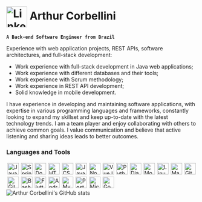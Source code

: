 # <a href="https://www.linkedin.com/in/arthurcorbellini/" target="blank"><img align="center" alt="Linkedin" width="55" src="https://cdn.jsdelivr.net/gh/devicons/devicon/icons/linkedin/linkedin-original.svg" /></a> Arthur Corbellini

**`A Back-end Software Engineer from Brazil`**

Experience with web application projects, REST APIs, software architectures, and full-stack development:
- Work experience with full-stack development in Java web applications;
- Work experience with different databases and their tools;
- Work experience with Scrum methodology;
- Work experience in REST API development;
- Solid knowledge in mobile development.

I have experience in developing and maintaining software applications, with expertise in various programming languages and frameworks, constantly looking to expand my skillset and keep up-to-date with the latest technology trends. I am a team player and enjoy collaborating with others to achieve common goals. I value communication and believe that active listening and sharing ideas leads to better outcomes.

### Languages and Tools
<img align="left" alt="Java" width="30px" style="margin: 3px;" src="https://cdn.jsdelivr.net/gh/devicons/devicon/icons/java/java-original.svg"/>
<img align="left" alt="Spring" width="30px" style="margin: 3px;" src="https://cdn.jsdelivr.net/gh/devicons/devicon/icons/spring/spring-original.svg" />
<img align="left" alt="Docker" width="30px" style="margin: 3px;" src="https://cdn.jsdelivr.net/gh/devicons/devicon/icons/docker/docker-original.svg" />
<img align="left" alt="HTML" width="30px" style="margin: 3px;" src="https://cdn.jsdelivr.net/gh/devicons/devicon/icons/html5/html5-plain.svg" />
<img align="left" alt="CSS" width="30px" style="margin: 3px;" src="https://cdn.jsdelivr.net/gh/devicons/devicon/icons/css3/css3-plain.svg" />
<img align="left" alt="JavaScript" width="30px" style="margin: 3px;" src="https://cdn.jsdelivr.net/gh/devicons/devicon/icons/javascript/javascript-plain.svg" />
<img align="left" alt="NodeJS" width="30px" style="margin: 3px;" src="https://cdn.jsdelivr.net/gh/devicons/devicon/icons/nodejs/nodejs-original.svg" />
<img align="left" alt="VueJS" width="30px" style="margin: 3px;" src="https://cdn.jsdelivr.net/gh/devicons/devicon/icons/vuejs/vuejs-original.svg" />
<img align="left" alt="Python" width="30px" style="margin: 3px;" src="https://cdn.jsdelivr.net/gh/devicons/devicon/icons/python/python-plain.svg" />
<img align="left" alt="Django" width="30px" style="margin: 3px;" src="https://cdn.jsdelivr.net/gh/devicons/devicon/icons/django/django-plain.svg" />
<img align="left" alt="MongoDB" width="30px" style="margin: 3px;" src="https://cdn.jsdelivr.net/gh/devicons/devicon/icons/mongodb/mongodb-original.svg" />
<img align="left" alt="Linux" width="30px" style="margin: 3px;" src="https://cdn.jsdelivr.net/gh/devicons/devicon/icons/linux/linux-original.svg" />
<img align="left" alt="Maven" width="30px" style="margin: 3px;" src="https://cdn.jsdelivr.net/gh/devicons/devicon/icons/maven/maven-original.svg" />
<img align="left" alt="Git" width="30px" style="margin: 3px;" src="https://cdn.jsdelivr.net/gh/devicons/devicon/icons/git/git-original.svg" />
<img align="left" alt="GitHub" width="30px" style="margin: 3px;" src="https://cdn.jsdelivr.net/gh/devicons/devicon/icons/github/github-original.svg" />
<img align="left" alt="Bash" width="30px" style="margin: 3px;" src="https://cdn.jsdelivr.net/gh/devicons/devicon/icons/bash/bash-original.svg" />
<img align="left" alt="Flutter" width="30px" style="margin: 3px;" src="https://cdn.jsdelivr.net/gh/devicons/devicon/icons/flutter/flutter-original.svg" />
<img align="left" alt="Android" width="30px" style="margin: 3px;" src="https://cdn.jsdelivr.net/gh/devicons/devicon/icons/android/android-original.svg" />
<img align="left" alt="MySQL" width="30px" style="margin: 3px;" src="https://cdn.jsdelivr.net/gh/devicons/devicon/icons/mysql/mysql-original.svg" />
<img align="left" alt="PostgreSQL" width="30px" style="margin: 3px;" src="https://cdn.jsdelivr.net/gh/devicons/devicon/icons/postgresql/postgresql-original.svg" />
<img align="left" alt="Microsoft SQL Server" width="30px" style="margin: 3px;" src="https://cdn.jsdelivr.net/gh/devicons/devicon/icons/microsoftsqlserver/microsoftsqlserver-original.svg" />
<img align="left" alt="Google Cloud" width="30px" style="margin: 3px;" src="https://cdn.jsdelivr.net/gh/devicons/devicon/icons/googlecloud/googlecloud-original.svg" />
<br /><br />

#
<p><img align="left" src="https://github-readme-stats.vercel.app/api?username=ArthurCorbellini&show_icons=true&theme=gruvbox" alt="Arthur Corbellini's GitHub stats"/></p>
